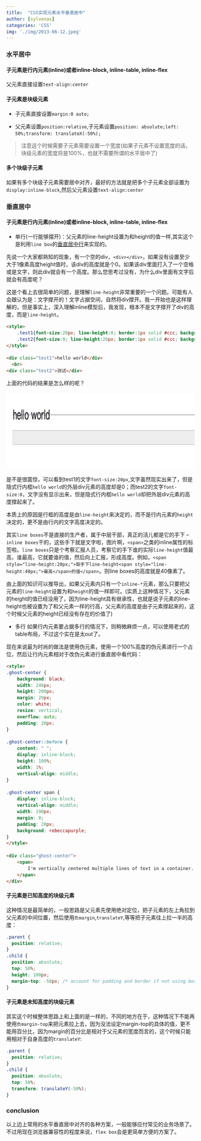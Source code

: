 ```yaml
---
title:  "CSS实现元素水平垂直居中"
author: [sylvenas]
categories: 'CSS'
img: './img/2013-06-12.jpeg'
---
```

### 水平居中

#### 子元素是行内元素(inline)或者inline-block, inline-table, inline-flex
父元素直接设置`text-align:center`

#### 子元素是块级元素
* 子元素直接设置`margin:0 auto;`

* 父元素设置`position:relative`,子元素设置`position: absolute;left: 50%;transform: translateX(-50%);`

> 注意这个时候需要子元素需要设置一个宽度(如果子元素不设置宽度的话，块级元素的宽度将是100%，也就不需要所谓的水平居中了)

#### 多个块级子元素
如果有多个块级子元素需要居中对齐，最好的方法就是把多个子元素全部设置为`display:inline-block`,然后父元素设置`text-align:center`

### 垂直居中

#### 子元素是行内元素(inline)或者inline-block, inline-table, inline-flex

* 单行(一行能够摆开)：父元素的line-height设置为和height的值一样,其实这个是利用`line box`的[垂直居中行]()来实现的。

先说一个大家都熟知的现象，有一个空的div，`<div></div>`，如果没有设置至少大于1像素高度height值时，该div的高度就是个0。如果该div里面打入了一个空格或是文字，则此div就会有一个高度。那么您思考过没有，为什么div里面有文字后就会有高度呢？

这是个看上去很简单的问题，是理解`line-height`非常重要的一个问题。可能有人会跟认为是：文字撑开的！文字占据空间，自然将div撑开。我一开始也是这样理解的，但是事实上，深入理解inline模型后，我发现，根本不是文字撑开了div的高度，而是`line-height`。
``` html
<style>
    .test1{font-size:20px; line-height:0; border:1px solid #ccc; background:#eee;}
    .test2{font-size:0; line-height:20px; border:1px solid #ccc; background:#eee;}
</style>  

<div class="test1">hello world</div>
  <br>
<div class="test2">测试</div>
```
上面的代码的结果是怎么样的呢？

<div style="text-align:center;margin-top:20px" align="center">
  <img style="height:200px;" src="../images/line-height.jpeg" />
</div>  

是不是很震惊，可以看到test1的文字`font-size:20px`,文字虽然现实出来了，但是隐式行内框`hello world`的外层div元素的高度却是0；而test2的文字`font-size:0`，文字没有显示出来，但是隐式行内框`hello world`却把外层div元素的高度撑起来了。

本质上的原因是行框的高度是由`line-height`来决定的，而不是行内元素的`height`决定的，更不是由行内的文字高度决定的。

其实`line boxes`不是直接的生产者，属于中层干部，真正的活儿都是它的手下 – `inline boxes`干的，这些手下就是文字啦，图片啊，`<span>`之类的inline属性的标签啦。`line boxes`只是个考察汇报人员，考察它的手下谁的实际`line-height`值最高，谁最高，它就要谁的值，然后向上汇报，形成高度。例如，`<span style="line-height:20px;">取手下line-height<span style="line-height:40px;">最高</span>的值</span>`。则line boxes的高度就是40像素了。

由上面的知识可以推导出，如果父元素内只有一个`inline-*`元素，那么只要把父元素的`line-height`设置为和`height`的值一样即可。(实质上这种情况下，父元素的height的值已经没用了，因为line-height具有继承性，也就是说子元素的line-height也被设置为了和父元素一样的行高，父元素的高度是由子元素撑起来的，这个时候父元素的height已经没有存在的价值了)

* 多行
如果行内元素要占据多行的情况下，则稍微麻烦一点，可以使用老式的table布局，不过这个实在是太out了。

现在来说最为时尚的做法是使用伪元素，使用一个100%高度的伪元素进行一个占位，然后让行内元素相对于改伪元素进行垂直居中看代码：
``` html
<style>
.ghost-center {
    background: black;
    width: 240px;
    height: 200px;
    margin: 20px;
    color: white;
    resize: vertical;
    overflow: auto;
    padding: 20px;
}

.ghost-center::before {
    content: " ";
    display: inline-block;
    height: 100%;
    width: 1%;
    vertical-align: middle;
}

.ghost-center span {
    display: inline-block;
    vertical-align: middle;
    width: 190px;
    margin: 0;
    padding: 20px;
    background: rebeccapurple;
}
</style>

<div class="ghost-center">
    <span>
        I'm vertically centered multiple lines of text in a container. Centered with a ghost pseudoelement
    </span>
</div>
```

#### 子元素是已知高度的块级元素
这种情况是最简单的，一般思路是父元素先使用绝对定位，把子元素的左上角拉到父元素的中间位置，然后使用`负margin`,`translateY`,等等把子元素往上拉一半的高度：

``` css
.parent {
  position: relative;
}
.child {
  position: absolute;
  top: 50%;
  height: 100px;
  margin-top: -50px; /* account for padding and border if not using box-sizing: border-box; */
}
```

#### 子元素是未知高度的块级元素
其实这个时候整体思路上和上面的是一样的，不同的地方在于，这种情况下不能再使用`负margin-top`来把元素拉上去，因为没法设定margin-top的具体的值，更不能用百分比，因为margin的百分比是相对于父元素的宽度而言的，这个时候只能用相对于自身高度的`translateY`:

``` css
.parent {
  position: relative;
}
.child {
  position: absolute;
  top: 50%;
  transform: translateY(-50%);
}
```

### conclusion
以上边上常用的水平垂直居中对齐的各种方案，一般能够应付常见的业务场景了。不过用现在浏览器兼容性的程度来说，`flex box`会是更简单方便的方案了。